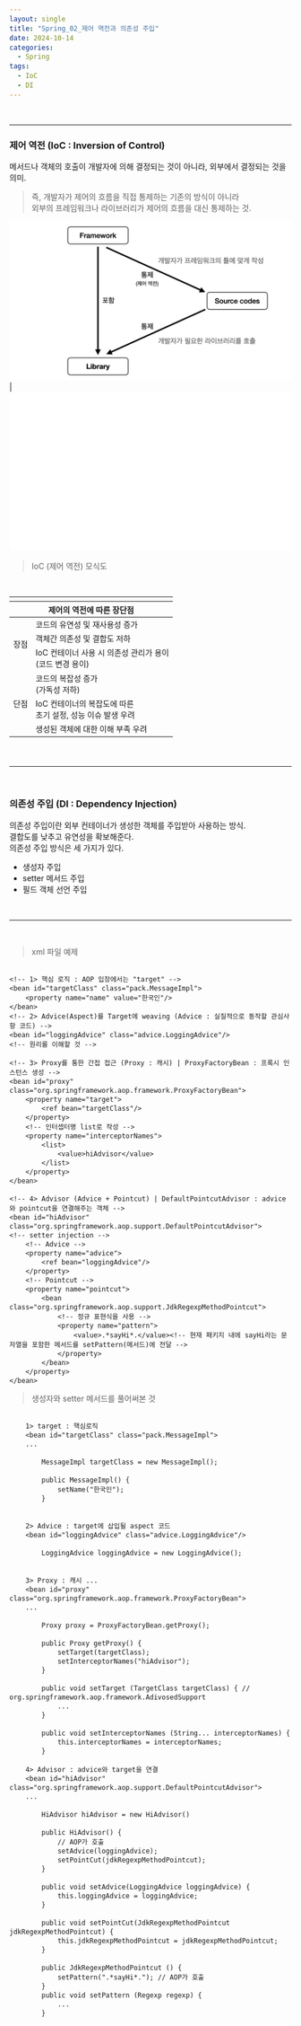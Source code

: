 ```yaml
---
layout: single
title: "Spring_02_제어 역전과 의존성 주입"
date: 2024-10-14
categories:
  - Spring
tags:
  - IoC
  - DI
---
```


<br>

---

### 제어 역전 (IoC : Inversion of Control)
메서드나 객체의 호출이 개발자에 의해 결정되는 것이 아니라, 외부에서 결정되는 것을 의미. <br>

> 즉, 개발자가 제어의 흐름을 직접 통제하는 기존의 방식이 아니라 <br>
외부의 프레임워크나 라이브러리가 제어의 흐름을 대신 통제하는 것. <br>


![](/assets/image/2024-10-13-Framework_Library.png) | ![](/assets/image/spacer.png)

> IoC (제어 역전) 모식도 <br>

<br>

<table>
    <thead>
        <tr>
            <th></th><th></th>
        </tr>
    </thead>
    <thead>
        <tr>
            <th colspan="2">제어의 역전에 따른 장단점</th>
            <!-- <th></th> -->
        </tr>
    </thead>
    <tbody>
        <tr>
            <td rowspan="3">장점</td>
            <td>코드의 유연성 및 재사용성 증가</td>
        </tr>
        <tr>
            <!-- <td></td> -->
            <td>객체간 의존성 및 결합도 저하</td>
        </tr>
        <tr>
            <!-- <td></td> -->
            <td>IoC 컨테이너 사용 시 의존성 관리가 용이<br>(코드 변경 용이)</td>
        </tr>
        <tr>
            <td rowspan="3">단점</td>
            <td>코드의 복잡성 증가<br>(가독성 저하)</td>
        </tr>
        <tr>
            <!-- <td></td> -->
            <td>IoC 컨테이너의 복잡도에 따른<br>초기 설정, 성능 이슈 발생 우려</td>
        </tr>
        <tr>
            <!-- <td></td> -->
            <td>생성된 객체에 대한 이해 부족 우려 </td>
        </tr>
    </tbody>
    <thead>
        <tr>
            <th></th><th></th>
        </tr>
    </thead>
</table>

<br>
<hr>
<br>



### 의존성 주입 (DI : Dependency Injection)
의존성 주입이란 외부 컨테이너가 생성한 객체를 주입받아 사용하는 방식. <br>
결합도를 낮추고 유연성을 확보해준다. <br>
의존성 주입 방식은 세 가지가 있다. <br>
- 생성자 주입<br>
- setter 메서드 주입<br>
- 필드 객체 선언 주입<br>
<br>
<hr>
<br>


> xml 파일 예제
<pre><code>
&lt;!-- 1&gt; 핵심 로직 : AOP 입장에서는 "target" --&gt;
&lt;bean id="targetClass" class="pack.MessageImpl"&gt;
    &lt;property name="name" value="한국인"/&gt;
&lt;/bean&gt;
&lt;!-- 2&gt; Advice(Aspect)를 Target에 weaving (Advice : 실질적으로 동작할 관심사항 코드) --&gt;
&lt;bean id="loggingAdvice" class="advice.LoggingAdvice"/&gt;
&lt;!-- 원리를 이해할 것 --&gt;

&lt;!-- 3&gt; Proxy를 통한 간접 접근 (Proxy : 캐시) | ProxyFactoryBean : 프록시 인스턴스 생성 --&gt;
&lt;bean id="proxy" class="org.springframework.aop.framework.ProxyFactoryBean"&gt;
    &lt;property name="target"&gt;
        &lt;ref bean="targetClass"/&gt;
    &lt;/property&gt;
    &lt;!-- 인터셉터명 list로 작성 --&gt;
    &lt;property name="interceptorNames"&gt;
        &lt;list&gt;
            &lt;value&gt;hiAdvisor&lt;/value&gt;
        &lt;/list&gt;
    &lt;/property&gt;
&lt;/bean&gt;

&lt;!-- 4&gt; Advisor (Advice + Pointcut) | DefaultPointcutAdvisor : advice와 pointcut을 연결해주는 객체 --&gt;
&lt;bean id="hiAdvisor" class="org.springframework.aop.support.DefaultPointcutAdvisor"&gt;
&lt;!-- setter injection --&gt;
    &lt;!-- Advice --&gt;
    &lt;property name="advice"&gt;
        &lt;ref bean="loggingAdvice"/&gt;
    &lt;/property&gt;
    &lt;!-- Pointcut --&gt;
    &lt;property name="pointcut"&gt;
        &lt;bean class="org.springframework.aop.support.JdkRegexpMethodPointcut"&gt;
            &lt;!-- 정규 표현식을 사용 --&gt;
            &lt;property name="pattern"&gt;
                &lt;value&gt;.*sayHi*.&lt;/value&gt;&lt;!-- 현재 패키지 내에 sayHi라는 문자열을 포함한 메서드를 setPattern(메서드)에 전달 --&gt;
            &lt;/property&gt;
        &lt;/bean&gt;
    &lt;/property&gt;
&lt;/bean&gt;
</code></pre>



> 생성자와 setter 메서드를 풀어써본 것
<pre><code>
    1> target : 핵심로직
    &lt;bean id="targetClass" class="pack.MessageImpl">
    ...
        
        MessageImpl targetClass = new MessageImpl();

        public MessageImpl() {
            setName("한국인");
        }


    2> Advice : target에 삽입될 aspect 코드
    &lt;bean id="loggingAdvice" class="advice.LoggingAdvice"/>

        LoggingAdvice loggingAdvice = new LoggingAdvice();


    3> Proxy : 캐시 ...
    &lt;bean id="proxy" class="org.springframework.aop.framework.ProxyFactoryBean">
    ...

        Proxy proxy = ProxyFactoryBean.getProxy();
    
        public Proxy getProxy() {
            setTarget(targetClass);
            setInterceptorNames("hiAdvisor");
        }

        public void setTarget (TargetClass targetClass) { // org.springframework.aop.framework.AdivosedSupport
            ...
        }

        public void setInterceptorNames (String... interceptorNames) {
            this.interceptorNames = interceptorNames;
        }
    
    4> Advisor : advice와 target을 연결
    &lt;bean id="hiAdvisor" class="org.springframework.aop.support.DefaultPointcutAdvisor">
    ...
        
        HiAdvisor hiAdvisor = new HiAdvisor()

        public HiAdvisor() {
            // AOP가 호출
            setAdvice(loggingAdvice);
            setPointCut(jdkRegexpMethodPointcut);
        }

        public void setAdvice(LoggingAdvice loggingAdvice) {
            this.loggingAdvice = loggingAdvice;
        }

        public void setPointCut(JdkRegexpMethodPointcut jdkRegexpMethodPointcut) {
            this.jdkRegexpMethodPointcut = jdkRegexpMethodPointcut;
        }

        public JdkRegexpMethodPointcut () {
            setPattern(".*sayHi*."); // AOP가 호출
        }
        public void setPattern (Regexp regexp) {
            ...
        }
</code></pre>

